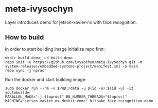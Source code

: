 # meta-ivysochyn
Layer introduces demo for jetson-xavier-nx with face recognition.

## How to build
In order to start building image initialize repo first:
```
mkdir build-demo; cd build-demo
repo init -u https://github.com/ivysochyn/meta-ivysochyn.git -m system-releases/embedded-systems-project/manifest.xml -b main
repo sync -j`nproc`
```

Run the docker and start building image:
```
sudo docker run --rm -v $PWD:/data -u $(id -u):$(id -u) -it yoctobuilder``
PARALLEL_MAKE="-j $(nproc)" BB_NUMBER_THREADS="$(nproc)" MACHINE="jetson-xavier-nx-devkit-emmc" bitbake face-recognition-demo
```

